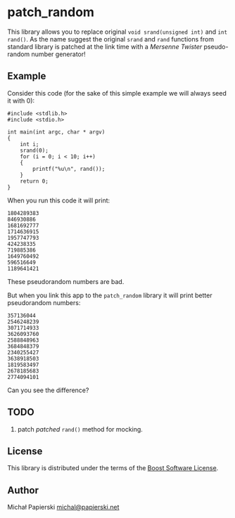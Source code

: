 patch_random
===============

This library allows you to replace original `void srand(unsigned int)` and `int rand()`. As the name suggest the original `srand` and `rand` functions from standard library is patched at the link time with a *Mersenne Twister* pseudo-random number generator!

Example
-------

Consider this code (for the sake of this simple example we will always seed it with 0):

	#include <stdlib.h>
	#include <stdio.h>
	
	int main(int argc, char * argv)
	{
		int i;
		srand(0);
		for (i = 0; i < 10; i++)
		{
			printf("%u\n", rand());
		}
		return 0;
	}

When you run this code it will print:

	1804289383
	846930886
	1681692777
	1714636915
	1957747793
	424238335
	719885386
	1649760492
	596516649
	1189641421

These pseudorandom numbers are bad.

But when you link this app to the `patch_random` library it will print better pseudorandom numbers:

	357136044
	2546248239
	3071714933
	3626093760
	2588848963
	3684848379
	2340255427
	3638918503
	1819583497
	2678185683
	2774094101

Can you see the difference?

TODO
----

1. patch *patched* `rand()` method for mocking.

License
-------

This library is distributed under the terms of the [Boost Software License](http://www.boost.org/LICENSE_1_0.txt).

Author
------

Michał Papierski <michal@papierski.net>